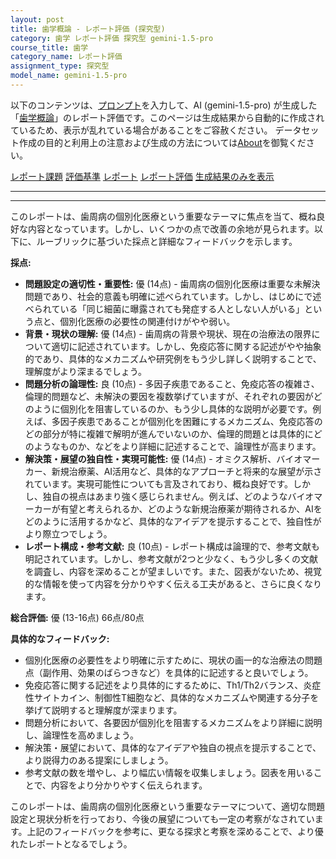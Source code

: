```yaml
---
layout: post
title: 歯学概論 - レポート評価 (探究型)
category: 歯学 レポート評価 探究型 gemini-1.5-pro
course_title: 歯学
category_name: レポート評価
assignment_type: 探究型
model_name: gemini-1.5-pro
---
```


以下のコンテンツは、[プロンプト](https://github.com/takedatoshiyuki/synthetic_assignments/tree/main/generated/歯学/gemini-1.5-pro/prompt_レポート評価-探究型.md)を入力して、AI (gemini-1.5-pro) が生成した「[歯学概論](/contents/歯学/)」のレポート評価です。このページは生成結果から自動的に作成されているため、表示が乱れている場合があることをご容赦ください。
データセット作成の目的と利用上の注意および生成の方法については[About](/About)を御覧ください。

[レポート課題](../レポート課題-探究型)
[評価基準](../評価基準-探究型)
[レポート](../レポート-探究型)
[レポート評価](../レポート評価-探究型)
[生成結果のみを表示](https://github.com/takedatoshiyuki/synthetic_assignments/tree/main/generated/歯学/gemini-1.5-pro/レポート評価-探究型.md)
  

***
***
  
このレポートは、歯周病の個別化医療という重要なテーマに焦点を当て、概ね良好な内容となっています。しかし、いくつかの点で改善の余地が見られます。以下に、ルーブリックに基づいた採点と詳細なフィードバックを示します。

**採点:**

* **問題設定の適切性・重要性:** 優 (14点) - 歯周病の個別化医療は重要な未解決問題であり、社会的意義も明確に述べられています。しかし、はじめにで述べられている「同じ細菌に曝露されても発症する人としない人がいる」という点と、個別化医療の必要性の関連付けがやや弱い。
* **背景・現状の理解:** 優 (14点) - 歯周病の背景や現状、現在の治療法の限界について適切に記述されています。しかし、免疫応答に関する記述がやや抽象的であり、具体的なメカニズムや研究例をもう少し詳しく説明することで、理解度がより深まるでしょう。
* **問題分析の論理性:** 良 (10点) - 多因子疾患であること、免疫応答の複雑さ、倫理的問題など、未解決の要因を複数挙げていますが、それぞれの要因がどのように個別化を阻害しているのか、もう少し具体的な説明が必要です。例えば、多因子疾患であることが個別化を困難にするメカニズム、免疫応答のどの部分が特に複雑で解明が進んでいないのか、倫理的問題とは具体的にどのようなものか、などをより詳細に記述することで、論理性が高まります。
* **解決策・展望の独自性・実現可能性:** 優 (14点) - オミクス解析、バイオマーカー、新規治療薬、AI活用など、具体的なアプローチと将来的な展望が示されています。実現可能性についても言及されており、概ね良好です。しかし、独自の視点はあまり強く感じられません。例えば、どのようなバイオマーカーが有望と考えられるか、どのような新規治療薬が期待されるか、AIをどのように活用するかなど、具体的なアイデアを提示することで、独自性がより際立つでしょう。
* **レポート構成・参考文献:** 良 (10点) - レポート構成は論理的で、参考文献も明記されています。しかし、参考文献が2つと少なく、もう少し多くの文献を調査し、内容を深めることが望ましいです。また、図表がないため、視覚的な情報を使って内容を分かりやすく伝える工夫があると、さらに良くなります。

**総合評価:** 優 (13-16点)  66点/80点


**具体的なフィードバック:**

* 個別化医療の必要性をより明確に示すために、現状の画一的な治療法の問題点（副作用、効果のばらつきなど）を具体的に記述すると良いでしょう。
* 免疫応答に関する記述をより具体的にするために、Th1/Th2バランス、炎症性サイトカイン、制御性T細胞など、具体的なメカニズムや関連する分子を挙げて説明すると理解度が深まります。
* 問題分析において、各要因が個別化を阻害するメカニズムをより詳細に説明し、論理性を高めましょう。
* 解決策・展望において、具体的なアイデアや独自の視点を提示することで、より説得力のある提案にしましょう。
* 参考文献の数を増やし、より幅広い情報を収集しましょう。図表を用いることで、内容をより分かりやすく伝えられます。


このレポートは、歯周病の個別化医療という重要なテーマについて、適切な問題設定と現状分析を行っており、今後の展望についても一定の考察がなされています。上記のフィードバックを参考に、更なる探求と考察を深めることで、より優れたレポートとなるでしょう。
